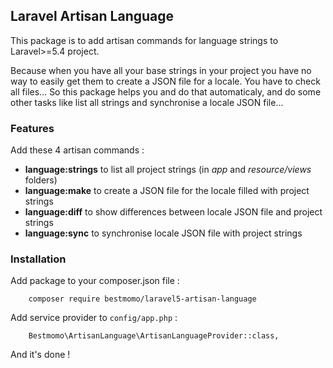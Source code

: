 ## Laravel Artisan Language ##

This package is to add artisan commands for language strings to Laravel>=5.4 project.

Because when you have all your base strings in your project you have no way to easily get them to create a JSON file for a locale. You have to check all files... So this package helps you and do that automaticaly, and do some other tasks like list all strings and synchronise a locale JSON file...

### Features ###

Add these 4 artisan commands :

- **language:strings** to list all project strings (in *app* and *resource/views* folders)
- **language:make** to create a JSON file for the locale filled with project strings
- **language:diff** to show differences between locale JSON file and project strings
- **language:sync** to synchronise locale JSON file with project strings

### Installation ###

Add package to your composer.json file :
```
    composer require bestmomo/laravel5-artisan-language
```

Add service provider to `config/app.php` :
```
    Bestmomo\ArtisanLanguage\ArtisanLanguageProvider::class,
```
And it's done !


